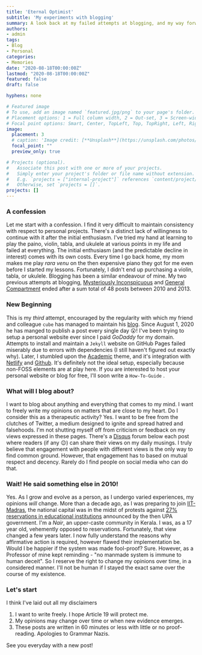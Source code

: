 ```yaml
---
title: 'Eternal Optimist'
subtitle: 'My experiments with blogging'
summary: A look back at my failed attempts at blogging, and my way forward.
authors:
- admin
tags:
- Blog
- Personal
categories:
- Memories
date: "2020-08-18T00:00:00Z"
lastmod: "2020-08-18T00:00:00Z"
featured: false
draft: false

hyphens: none

# Featured image
# To use, add an image named `featured.jpg/png` to your page's folder.
# Placement options: 1 = Full column width, 2 = Out-set, 3 = Screen-width
# Focal point options: Smart, Center, TopLeft, Top, TopRight, Left, Right, BottomLeft, Bottom, BottomRight
image:
  placement: 3
  # caption: 'Image credit: [**Unsplash**](https://unsplash.com/photos/CpkOjOcXdUY)'
  focal_point: ""
  preview_only: true

# Projects (optional).
#   Associate this post with one or more of your projects.
#   Simply enter your project's folder or file name without extension.
#   E.g. `projects = ["internal-project"]` references `content/project/deep-learning/index.md`.
#   Otherwise, set `projects = []`.
projects: []
---
```


### A confession

Let me start with a confession. I find it very difficult to maintain consistency with respect to personal projects. There's a distinct lack of willingness to continue with it after the initial enthusiasm. I've tried my hand at learning to play the paino, violin, tabla, and ukulele at various points in my life and failed at everything. The initial enthusiasm (and the predictable decline in interest) comes with its own costs. Every time I go back home, my mom makes me play _rara venu_ on the then expensive piano they got for me even before I started my lessons. Fortunately, I didn't end up purchasing a violin, tabla, or ukulele. Blogging has been a similar endeavour of mine. My two previous attempts at blogging, [Mysteriously Inconspicuous](http://mysteriouslyinconspicuous.blogspot.com/) and [General Compartment](http://arun-sud.blogspot.com/) ended after a sum total of 48 posts between 2010 and 2013. 

### New Beginning

This is my _third_ attempt, encouraged by the regularity with which my friend and colleague `cube` has managed to maintain his [blog](https://thedataareclean.com/). Since August 1, 2020 he has manged to publish a post every single day :open_mouth:! I've been trying to setup a personal website ever since I paid _GoDaddy_ for my domain. Attempts to install and maintain a `Jekyll` website on GitHub Pages failed miserably due to errors with dependencies (I still haven't figured out exactly why). Later, I stumbled upon the [Academic](https://sourcethemes.com/academic/) theme, and it's integration with [Netlify](https://app.netlify.com/) and [Github](https://github.com/). It's definitely not the ideal setup, especially because non-FOSS elements are at play here. If you are interested to host your personal website or blog for free, I'll soon write a `How-To-Guide` .  

### What will I blog about? 

I want to blog about anything and everything that comes to my mind. I want to freely write my opinions on matters that are close to my heart. Do I consider this as a therapeutic activity? Yes. I want to be free from the clutches of Twitter, a medium designed to ignite and spread hatred and falsehoods. I'm not shutting myself off from criticism or feedback on my views expressed in these pages. There's a [Disqus](https://disqus.com/) forum below each post where readers (if any :wink:) can share their views on my daily musings. I truly believe that engagement with people with different views is the only way to find common ground. However, that engagement has to based on mutual respect and decency. Rarely do I find people on social media who can do that. 

### Wait! He said something else in 2010! 

Yes. As I grow and evolve as a person, as I undergo varied experiences, my opinions _will_ change. More than a decade ago, as I was preparing to join [IIT-Madras](https://www.iitm.ac.in/), the national capital was in the midst of protests against [27% reservations in educational institutions](https://www.thehindu.com/todays-paper/Supreme-Court-upholds-law-for-27-OBC-quota/article15201598.ece) announced by the then UPA government. I'm a _Nair_, an upper-caste community in Kerala. I was, as a 17 year old, vehemently opposed to reservations. Fortunately, that view changed a few years later. I now fully understand the reasons why affirmative action is required, however flawed their implementation be. Would I be happier if the system was made fool-proof? Sure. However, as a Professor of mine kept reminding - "no manmade system is immune to human deceit". So I reserve the right to change my opinions over time, in a considered manner. I'll not be human if I stayed the exact same over the course of my existence. 

### Let's start

I think I've laid out all my disclaimers

1. I want to write freely. I hope Article 19 will protect me. 
2. My opinions may change over time or when new evidence emerges.
3. These posts are written in 60 minutes or less with little or no proof-reading. Apologies to Grammar Nazis. 

See you everyday with a new post!






